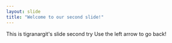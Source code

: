 ```yaml
---
layout: slide
title: "Welcome to our second slide!"
---
```

This is tigranargit's slide second try
Use the left arrow to go back!
